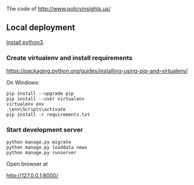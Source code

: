The code of http://www.policyinsights.us/

## Local deployment

[Install python3](https://www.python.org/downloads/).

### Create virtualenv and install requirements

https://packaging.python.org/guides/installing-using-pip-and-virtualenv/

On Windows:

```
pip install --upgrade pip
pip install --user virtualenv
virtualenv env
.\env\Scripts\activate
pip install -r requirements.txt
```

### Start development server

```
python manage.py migrate
python manage.py loaddata news
python manage.py runserver
```

Open browser at

http://127.0.0.1:8000/
